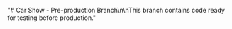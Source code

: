 "# Car Show - Pre-production Branch\n\nThis branch contains code ready for testing before production." 
